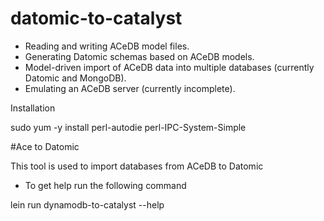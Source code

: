# datomic-to-catalyst



- Reading and writing ACeDB model files.
- Generating Datomic schemas based on ACeDB models.
- Model-driven import of ACeDB data into multiple databases (currently Datomic and MongoDB).
- Emulating an ACeDB server (currently incomplete).

Installation

sudo yum -y install perl-autodie perl-IPC-System-Simple

#Ace to Datomic

This tool is used to import databases from ACeDB to Datomic


   - To get help run the following command

lein run dynamodb-to-catalyst --help


